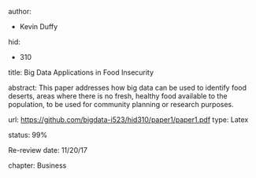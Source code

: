 
   author: 
   - Kevin Duffy
   
   hid:
   - 310
   
   title: Big Data Applications in Food Insecurity
   
   abstract:
       This paper addresses how big data can be used to identify food
       deserts, areas where there is no fresh, healthy food available to
       the population, to be used for community planning or research
       purposes.
       
   url: https://github.com/bigdata-i523/hid310/paper1/paper1.pdf
   type: Latex
   
   status: 99%
   
   Re-review date: 11/20/17
   
   chapter: Business

